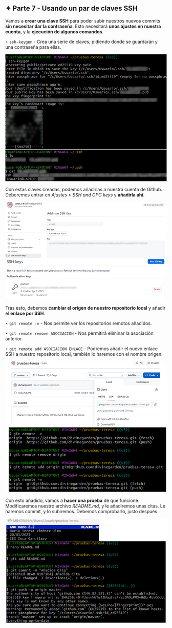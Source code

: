 ## ✦ Parte 7 - Usando un par de claves SSH
Vamos a **crear una clave SSH** para poder subir nuestros nuevos commits **sin necesitar dar la contraseña**. Esto necesitará **unos ajustes en nuestra cuenta**, y la **ejecución de algunos comandos**.

⋆ ```ssh-keygen``` - Crea una serie de claves, pidiendo donde se guardarán y una contraseña para ellas.

![imagen1](https://github.com/divinegarden/pruebas-teresa/blob/master/apuntes/imagenesProyecto/p7/1.png)

Con estas claves creadas, podemos añadirlas a nuestra cuenta de Github. Deberemos entrar en *Ajustes > SSH and GPG keys* y **añadirla ahí**.

![imagen2](https://github.com/divinegarden/pruebas-teresa/blob/master/apuntes/imagenesProyecto/p7/2.png)

Tras esto, debemos **cambiar el origen de nuestro repositorio local** y añadir el **enlace por SSH**. 

⋆ ```git remote -v``` - Nos permite ver los repositorios remotos añadidos.

⋆ ```git remote remove ASOCIACION``` - Nos permitirá eliminar la asociación anterior. 

⋆ ```git remote add ASOCIACION ENLACE``` - Podremos añadir el nuevo enlace SSH a nuestro repositorio local, también lo haremos con el nombre origen. 

![imagen3](https://github.com/divinegarden/pruebas-teresa/blob/master/apuntes/imagenesProyecto/p7/3.png)

Con esto añadido, vamos a **hacer una prueba** de que funcione. Modificaremos nuestro archivo *README.md*, y le añadiremos unas citas. Le haremos commit, y lo subiremos. Debemos comprobarlo, justo después.

![imagen4](https://github.com/divinegarden/pruebas-teresa/blob/master/apuntes/imagenesProyecto/p7/4.png)
